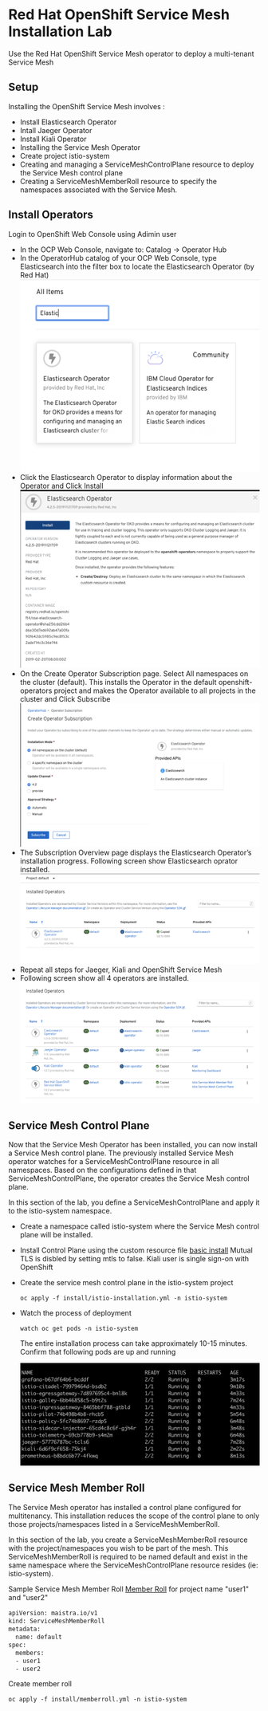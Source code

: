 # Red Hat OpenShift Service Mesh Installation Lab

Use the Red Hat OpenShift Service Mesh operator to deploy a multi-tenant Service Mesh

## Setup

Installing the OpenShift Service Mesh involves :

* Install Elasticsearch Operator
* Intall Jaeger Operator
* Install Kiali Operator
* Installing the Service Mesh Operator
* Create project istio-system
* Creating and managing a ServiceMeshControlPlane resource to deploy the Service Mesh control plane
* Creating a ServiceMeshMemberRoll resource to specify the namespaces associated with the Service Mesh.

## Install Operators
Login to OpenShift Web Console using Adimin user
* In the OCP Web Console, navigate to: Catalog -> Operator Hub
* In the OperatorHub catalog of your OCP Web Console, type Elasticsearch into the filter box to locate the Elasticsearch Operator (by Red Hat)
     ![ElasticSearch Operator](../images/elastic-operator.png)
* Click the Elasticsearch Operator to display information about the Operator and Click Install
     ![Install ElasticSearch Operator](../images/install-elastic-operator.png)
* On the Create Operator Subscription page. Select All namespaces on the cluster (default). This installs the Operator in the default openshift-operators project and makes the Operator available to all projects in the cluster and Click Subscribe
     ![Subscribe ElasticSearch Operator](../images/subscribe-elastic-operator.png) 
* The Subscription Overview page displays the Elasticsearch Operator’s installation progress. Following screen show Elasticsearch oprator installed.
     ![ElasticSearch Operator Inatalled](../images/complete-elastic-operator.png)
* Repeat all steps for Jaeger, Kiali and OpenShift Service Mesh
* Following screen show all 4 operators are installed.
     ![Operators Installed](../images/installed-operators.png)
## Service Mesh Control Plane
Now that the Service Mesh Operator has been installed, you can now install a Service Mesh control plane.
The previously installed Service Mesh operator watches for a ServiceMeshControlPlane resource in all namespaces. Based on the configurations defined in that ServiceMeshControlPlane, the operator creates the Service Mesh control plane.

In this section of the lab, you define a ServiceMeshControlPlane and apply it to the istio-system namespace.

* Create a namespace called istio-system where the Service Mesh control plane will be installed.
* Install Control Plane using the custom resource file [basic install](../install/basic-install.yml)
    Mutual TLS is disbled by setting mtls to false.
    Kiali user is single sign-on with OpenShift
* Create the service mesh control plane in the istio-system project
  
  ```
  oc apply -f install/istio-installation.yml -n istio-system
  ```
* Watch the process of deployment
  
  ```
  watch oc get pods -n istio-system
  ```
  
  The entire installation process can take approximately 10-15 minutes. Confirm that following pods are up and running
  
  ![watch istio pods](../images/watch-oc-get-pods-istio-system.png)

## Service Mesh Member Roll
The Service Mesh operator has installed a control plane configured for multitenancy. This installation reduces the scope of the control plane to only those projects/namespaces listed in a ServiceMeshMemberRoll.

In this section of the lab, you create a ServiceMeshMemberRoll resource with the project/namespaces you wish to be part of the mesh. This ServiceMeshMemberRoll is required to be named default and exist in the same namespace where the ServiceMeshControlPlane resource resides (ie: istio-system).

Sample Service Mesh Member Roll [Member Roll](../install/memberroll.yml) for project name "user1" and "user2"
```
apiVersion: maistra.io/v1
kind: ServiceMeshMemberRoll
metadata:
  name: default
spec:
  members:
  - user1
  - user2

```

Create member roll

```
oc apply -f install/memberroll.yml -n istio-system
```
